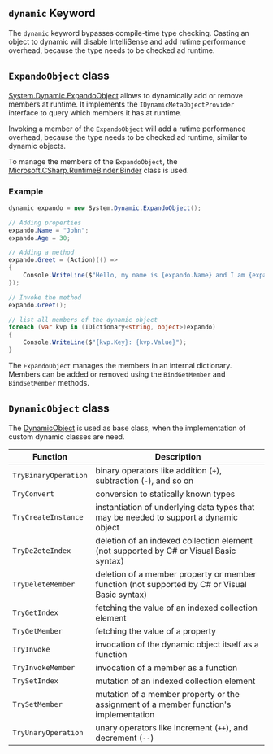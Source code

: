 ## `dynamic` Keyword

The `dynamic` keyword bypasses compile-time type checking.
Casting an object to dynamic will disable IntelliSense and add rutime performance overhead, because the type needs to be checked ad runtime.

## `ExpandoObject` class

[System.Dynamic.ExpandoObject](https://learn.microsoft.com/en-us/dotnet/api/system.dynamic.expandoobject) allows to dynamically add or remove members at runtime. It implements the `IDynamicMetaObjectProvider` interface to query which members it has at runtime. 

Invoking a member of the `ExpandoObject` will add a rutime performance overhead, because the type needs to be checked ad runtime, similar to dynamic objects.

To manage the members of the `ExpandoObject`, the [Microsoft.CSharp.RuntimeBinder.Binder](https://learn.microsoft.com/en-us/dotnet/api/microsoft.csharp.runtimebinder.binder) class is used.

### Example

```csharp
dynamic expando = new System.Dynamic.ExpandoObject();

// Adding properties
expando.Name = "John";
expando.Age = 30;

// Adding a method
expando.Greet = (Action)(() =>
{
    Console.WriteLine($"Hello, my name is {expando.Name} and I am {expando.Age} years old.");
});

// Invoke the method
expando.Greet();

// list all members of the dynamic object
foreach (var kvp in (IDictionary<string, object>)expando)
{
    Console.WriteLine($"{kvp.Key}: {kvp.Value}");
}
```

The `ExpandoObject` manages the members in an internal dictionary. Members can be added or removed using the `BindGetMember` and `BindSetMember` methods.

## `DynamicObject` class

The [DynamicObject](https://learn.microsoft.com/en-us/dotnet/api/system.dynamic.dynamicobject) is used as base class, when the implementation of custom dynamic classes are need.

| Function             | Description                                                                                   |
| -------------------- | --------------------------------------------------------------------------------------------- |
| `TryBinaryOperation` | binary operators like addition (`+`), subtraction (`-`), and so on                            |
| `TryConvert`         | conversion to statically known types                                                          |
| `TryCreateInstance`  | instantiation of underlying data types that may be needed to support a dynamic object         |
| `TryDeZeteIndex`     | deletion of an indexed collection element (not supported by C# or Visual Basic syntax)        |
| `TryDeleteMember`    | deletion of a member property or member function (not supported by C# or Visual Basic syntax) |
| `TryGetIndex`        | fetching the value of an indexed collection element                                           |
| `TryGetMember`       | fetching the value of a property                                                              |
| `TryInvoke`          | invocation of the dynamic object itself as a function                                         |
| `TryInvokeMember`    | invocation of a member as a function                                                          |
| `TrySetIndex`        | mutation of an indexed collection element                                                     |
| `TrySetMember`       | mutation of a member property or the assignment of a member function's implementation         |
| `TryUnaryOperation`  | unary operators like increment (`++`), and decrement (`--`)                                   |

